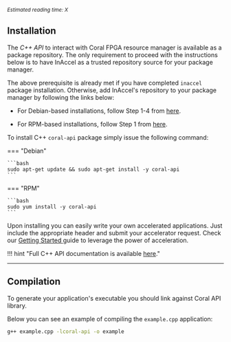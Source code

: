 *<small id="time">Estimated reading time: X</small>*

## Installation

The *C++ API* to interact with Coral FPGA resource manager is available as a
package repository. The only requirement to proceed with the instructions below
is to have InAccel as a trusted repository source for your package manager.

The above prerequisite is already met if you have completed `inaccel` package
installation. Otherwise, add InAccel's repository to your package manager by
following the links below:

* For Debian-based installations, follow Step 1-4 from
[here](/install/debian).

* For RPM-based installations, follow Step 1 from
[here](/install/rpm).

To install C++ `coral-api` package simply issue the following command:

=== "Debian"

	```bash
	sudo apt-get update && sudo apt-get install -y coral-api
	```

=== "RPM"

	```bash
	sudo yum install -y coral-api
	```

Upon installing you can easily write your own accelerated applications. Just
include the appropriate header and submit your accelerator request. Check our
[Getting Started ](/tutorial/orientation) guide to leverage the power of
acceleration.

!!! hint "Full C++ API documentation is available [here](/api/cpp/annotated.html)."

---

## Compilation

To generate your application's executable you should link against Coral API
library.

Below you can see an example of compiling the `example.cpp` application:

```bash
g++ example.cpp -lcoral-api -o example
```
